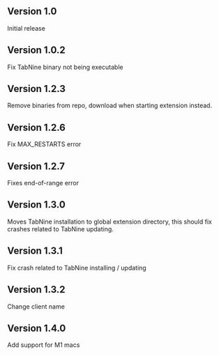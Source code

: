 ## Version 1.0

Initial release

## Version 1.0.2

Fix TabNine binary not being executable

## Version 1.2.3

Remove binaries from repo, download when starting extension instead.

## Version 1.2.6

Fix MAX_RESTARTS error

## Version 1.2.7

Fixes end-of-range error

## Version 1.3.0

Moves TabNine installation to global extension directory, this should fix crashes related to TabNine updating.

## Version 1.3.1

Fix crash related to TabNine installing / updating

## Version 1.3.2

Change client name

## Version 1.4.0

Add support for M1 macs
